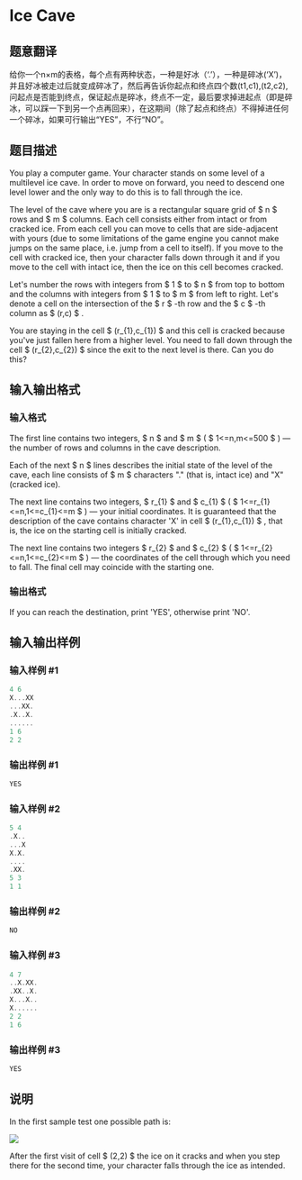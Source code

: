 # Ice Cave

## 题意翻译

给你一个n×m的表格，每个点有两种状态，一种是好冰（‘.’），一种是碎冰(‘X’)，并且好冰被走过后就变成碎冰了，然后再告诉你起点和终点四个数(t1,c1),(t2,c2),问起点是否能到终点，保证起点是碎冰，终点不一定，最后要求掉进起点（即是碎冰，可以踩一下到另一个点再回来），在这期间（除了起点和终点）不得掉进任何一个碎冰，如果可行输出“YES”，不行“NO”。

## 题目描述

You play a computer game. Your character stands on some level of a multilevel ice cave. In order to move on forward, you need to descend one level lower and the only way to do this is to fall through the ice.

The level of the cave where you are is a rectangular square grid of $ n $ rows and $ m $ columns. Each cell consists either from intact or from cracked ice. From each cell you can move to cells that are side-adjacent with yours (due to some limitations of the game engine you cannot make jumps on the same place, i.e. jump from a cell to itself). If you move to the cell with cracked ice, then your character falls down through it and if you move to the cell with intact ice, then the ice on this cell becomes cracked.

Let's number the rows with integers from $ 1 $ to $ n $ from top to bottom and the columns with integers from $ 1 $ to $ m $ from left to right. Let's denote a cell on the intersection of the $ r $ -th row and the $ c $ -th column as $ (r,c) $ .

You are staying in the cell $ (r_{1},c_{1}) $ and this cell is cracked because you've just fallen here from a higher level. You need to fall down through the cell $ (r_{2},c_{2}) $ since the exit to the next level is there. Can you do this?

## 输入输出格式

### 输入格式

The first line contains two integers, $ n $ and $ m $ ( $ 1<=n,m<=500 $ ) — the number of rows and columns in the cave description.

Each of the next $ n $ lines describes the initial state of the level of the cave, each line consists of $ m $ characters "." (that is, intact ice) and "X" (cracked ice).

The next line contains two integers, $ r_{1} $ and $ c_{1} $ ( $ 1<=r_{1}<=n,1<=c_{1}<=m $ ) — your initial coordinates. It is guaranteed that the description of the cave contains character 'X' in cell $ (r_{1},c_{1}) $ , that is, the ice on the starting cell is initially cracked.

The next line contains two integers $ r_{2} $ and $ c_{2} $ ( $ 1<=r_{2}<=n,1<=c_{2}<=m $ ) — the coordinates of the cell through which you need to fall. The final cell may coincide with the starting one.

### 输出格式

If you can reach the destination, print 'YES', otherwise print 'NO'.

## 输入输出样例

### 输入样例 #1

```cpp
4 6
X...XX
...XX.
.X..X.
......
1 6
2 2

```
### 输出样例 #1

```cpp
YES

```
### 输入样例 #2

```cpp
5 4
.X..
...X
X.X.
....
.XX.
5 3
1 1

```
### 输出样例 #2

```cpp
NO

```
### 输入样例 #3

```cpp
4 7
..X.XX.
.XX..X.
X...X..
X......
2 2
1 6

```
### 输出样例 #3

```cpp
YES

```
## 说明

In the first sample test one possible path is:

![](https://cdn.luogu.com.cn/upload/vjudge_pic/CF540C/04413b66d79b896482294c7b0e49f648ef0d4aba.png)

After the first visit of cell $ (2,2) $ the ice on it cracks and when you step there for the second time, your character falls through the ice as intended.

